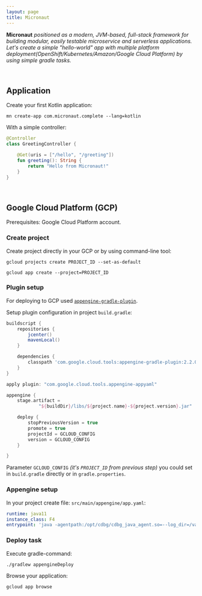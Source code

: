 ```yaml
---
layout: page
title: Micronaut
---
```


**Micronaut** *positioned as a modern, JVM-based, full-stack framework for building modular, easily testable microservice and serverless applications.
Let's create a simple "hello-world" app with multiple platform deployment(OpenShift/Kubernetes/Amazon/Google Cloud Platform) by using simple gradle tasks.*

&nbsp;

## Application
Create your first Kotlin application:
```batch
mn create-app com.micronaut.complete --lang=kotlin
```

With a simple controller:

```kotlin
@Controller
class GreetingController {

    @Get(uris = ["/hello", "/greeting"])
    fun greeting(): String {
        return "Hello from Micronaut!"
    }
}
```

&nbsp;

## Google Cloud Platform (GCP)
Prerequisites: Google Cloud Platform account.

### Create project
Create project directly in your GCP or by using command-line tool:

```batch
gcloud projects create PROJECT_ID --set-as-default

gcloud app create --project=PROJECT_ID
```
### Plugin setup
For deploying to GCP used [`appengine-gradle-plugin`](https://github.com/GoogleCloudPlatform/gradle-appengine-plugin).

Setup plugin configuration in project `build.gradle`:
```groovy
buildscript {
    repositories {
        jcenter()
        mavenLocal()
    }

    dependencies {
        classpath 'com.google.cloud.tools:appengine-gradle-plugin:2.2.0'
    }
}

apply plugin: "com.google.cloud.tools.appengine-appyaml"

appengine {
    stage.artifact =
            "${buildDir}/libs/${project.name}-${project.version}.jar"

    deploy {
        stopPreviousVersion = true
        promote = true
        projectId = GCLOUD_CONFIG
        version = GCLOUD_CONFIG
    }

}
```

Parameter `GCLOUD_CONFIG` *(it's `PROJECT_ID` from previous step)* you could set in `build.gradle` directly or in `gradle.properties`.

### Appengine setup
In your project create file: `src/main/appengine/app.yaml`:
```yaml
runtime: java11
instance_class: F4
entrypoint: 'java -agentpath:/opt/cdbg/cdbg_java_agent.so=--log_dir=/var/log -jar <JAR_FILE_NAME>.jar'
```

### Deploy task
Execute gradle-command:
```batch
./gradlew appengineDeploy
```
Browse your application:
```batch
gcloud app browse
```
